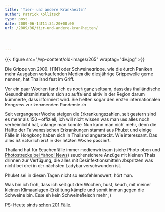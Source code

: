 ```yaml
---
title: 'Tier- und andere Krankheiten'
author: Patrick Kollitsch
type: post
date: 2009-06-14T11:34:20+00:00
url: /2009/06/tier-und-andere-krankheiten/




---
```

{{< figure src="/wp-content/old-images/265" wraptag="div.jpg" >}}

Die Grippe von 2009, H1N1 oder Schweinegrippe, wie die durch Paniken mehr Ausgaben verkaufenden Medien die diesjährige Grippewelle gerne nennen, hat Thailand fest im Griff.

Vor ein paar Wochen fand ich es noch ganz seltsam, dass das thailändische Gesundheitsministerium sich so auffallend aktiv in der Region darum kümmerte, dass informiert wird. Sie hielten sogar den ersten internationalen Kongress zur kommenden Pandemie ab.

Seit vergangener Woche steigen die Erkrankungszahlen, seit gestern sind es mehr als 150 &#8211; offiziell, ich will nicht wissen was man uns alles noch verheimlicht hat, solange man konnte. Nun kann man nicht mehr, denn die Hälfte der Taiwanesischen Erkrankungen stammt aus Phuket und einige Fälle in Hongkong haben sich in Thailand angesteckt. Wie interessant. Das alles ist natürlich erst in der letzten Woche passiert.

Thailand hat für Seuchenfälle immer medienwirksam (siehe Photo oben und [Photostrecke bei Yahoo! News][1]) seuchensichere Anzüge mit kleinen Thais drinnen zur Verfügung, die alles mit Desinfektionsmitteln abspritzen was nicht bei drei in der nächsten Ladybar verschwunden ist. 

Phuket sei in diesen Tagen nicht so empfehlenswert, hört man. 

Was bin ich froh, dass ich seit gut drei Wochen, hust, keuch, mit meiner kleinen Klimaanlagen-Erkältung kämpfe und somit immun gegen die Schweine bin. Esse eh kein Schweinefleisch mehr ;)

PS: Heute sinds [schon 201 F&auml;lle][2].

 [1]: http://news.yahoo.com/nphotos/Thailand/ss/events/wl/041209thailand#photoViewer=/090614/ids_photos_wl/r120338569.jpg
 [2]: http://www.nationmultimedia.com/2009/06/15/national/national_30105172.php